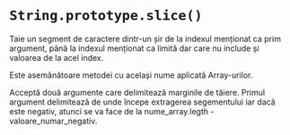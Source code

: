 # `String.prototype.slice()`

Taie un segment de caractere dintr-un șir de la indexul menționat ca prim argument, până la indexul menționat ca limită dar care nu include și valoarea de la acel index.

Este asemănătoare metodei cu același nume aplicată Array-urilor.

Acceptă două argumente care delimitează marginile de tăiere. Primul argument delimitează de unde începe extragerea segementului iar dacă este negativ, atunci se va face de la nume_array.legth -valoare_numar_negativ.
